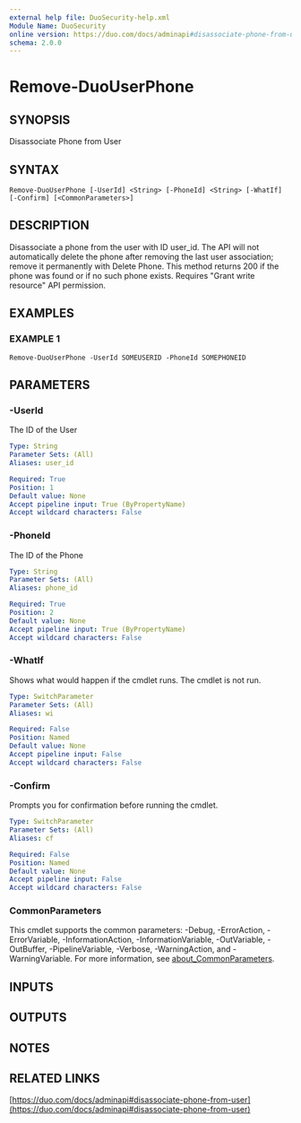 ```yaml
---
external help file: DuoSecurity-help.xml
Module Name: DuoSecurity
online version: https://duo.com/docs/adminapi#disassociate-phone-from-user
schema: 2.0.0
---
```


# Remove-DuoUserPhone

## SYNOPSIS
Disassociate Phone from User

## SYNTAX

```
Remove-DuoUserPhone [-UserId] <String> [-PhoneId] <String> [-WhatIf] [-Confirm] [<CommonParameters>]
```

## DESCRIPTION
Disassociate a phone from the user with ID user_id.
The API will not automatically delete the phone after removing the last user association; remove it permanently with Delete Phone.
This method returns 200 if the phone was found or if no such phone exists.
Requires "Grant write resource" API permission.

## EXAMPLES

### EXAMPLE 1
```
Remove-DuoUserPhone -UserId SOMEUSERID -PhoneId SOMEPHONEID
```

## PARAMETERS

### -UserId
The ID of the User

```yaml
Type: String
Parameter Sets: (All)
Aliases: user_id

Required: True
Position: 1
Default value: None
Accept pipeline input: True (ByPropertyName)
Accept wildcard characters: False
```

### -PhoneId
The ID of the Phone

```yaml
Type: String
Parameter Sets: (All)
Aliases: phone_id

Required: True
Position: 2
Default value: None
Accept pipeline input: True (ByPropertyName)
Accept wildcard characters: False
```

### -WhatIf
Shows what would happen if the cmdlet runs.
The cmdlet is not run.

```yaml
Type: SwitchParameter
Parameter Sets: (All)
Aliases: wi

Required: False
Position: Named
Default value: None
Accept pipeline input: False
Accept wildcard characters: False
```

### -Confirm
Prompts you for confirmation before running the cmdlet.

```yaml
Type: SwitchParameter
Parameter Sets: (All)
Aliases: cf

Required: False
Position: Named
Default value: None
Accept pipeline input: False
Accept wildcard characters: False
```

### CommonParameters
This cmdlet supports the common parameters: -Debug, -ErrorAction, -ErrorVariable, -InformationAction, -InformationVariable, -OutVariable, -OutBuffer, -PipelineVariable, -Verbose, -WarningAction, and -WarningVariable. For more information, see [about_CommonParameters](http://go.microsoft.com/fwlink/?LinkID=113216).

## INPUTS

## OUTPUTS

## NOTES

## RELATED LINKS

[https://duo.com/docs/adminapi#disassociate-phone-from-user](https://duo.com/docs/adminapi#disassociate-phone-from-user)

